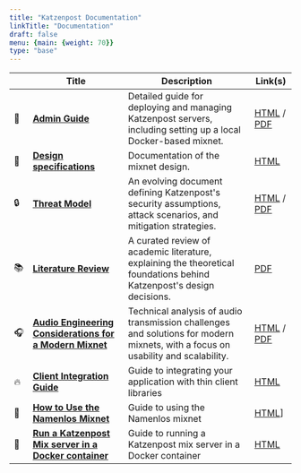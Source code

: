 ```yaml
---
title: "Katzenpost Documentation"
linkTitle: "Documentation"
draft: false
menu: {main: {weight: 70}}
type: "base"
---
```



|      | Title                                                                                | Description                                                                                                                      | Link(s)                                                                                                |
|------|--------------------------------------------------------------------------------------|----------------------------------------------------------------------------------------------------------------------------------|--------------------------------------------------------------------------------------------------------|
| 📖   | **[Admin Guide](/docs/admin_guide)**                                                 | Detailed guide for deploying and managing Katzenpost servers, including setting up a local Docker-based mixnet.                  | [HTML](/docs/admin_guide) / [PDF](/admin_guide/admin_guide.pdf)                                        |
| 📖   | **[Design specifications](/docs/specs)**                                             | Documentation of the mixnet design.                                                                                              | [HTML](/docs/specs)                                                                                    |
| 🔒   | **[Threat Model](/docs/threat_model)**                                               | An evolving document defining Katzenpost's security assumptions, attack scenarios, and mitigation strategies.                    | [HTML](/docs/threat_model) / [PDF](/research/Threat_Model_Doc.pdf)                                     |
| 📚   | **[Literature Review](/research/Literature_overview__website_version.pdf)**          | A curated review of academic literature, explaining the theoretical foundations behind Katzenpost's design decisions.            | [PDF](/research/Literature_overview__website_version.pdf)                                              |
| 🎧   | **[Audio Engineering Considerations for a Modern Mixnet](/docs/audio_eng)**          | Technical analysis of audio transmission challenges and solutions for modern mixnets, with a focus on usability and scalability. | [HTML](/docs/audio_eng) / [PDF](/research/Audio_Engineering_Considerations_for_a_Modern_Mixnet.pdf)    |
| 🔥 | **[Client Integration Guide](/docs/client_integration)**                             | Guide to integrating your application with thin client libraries | [HTML](/docs/client_integration)
| 📝  | **[How to Use the Namenlos Mixnet](/docs/howto_use_namenlos_mixnet)**                 | Guide to using the Namenlos mixnet | [HTML](/docs/howto_use_namenlos_mixnet)]
| 🐳  | **[Run a Katzenpost Mix server in a Docker container](/docs/run_katzenpost_mixnode_docker)** | Guide to running a Katzenpost mix server in a Docker container | [HTML](/docs/run_katzenpost_mixnode_docker)